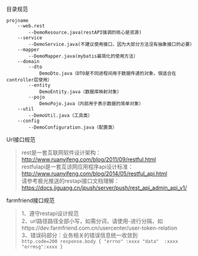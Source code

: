 目录规范<br>
```
projname
    --web.rest
        --DemoResource.java(restAPI强调的核心是资源)
    --service
        --DemoService.java(不建议使用接口，因为大部分方法没有抽象接口的必要）
    --mapper
        --DemoMapper.java(mybatis最简化的使用方法）
    --domain
        --dto
            DemoDto.java（DTO是不同进程间用于数据传递的对象，很适合在controller层使用）
        --entity
            DemoEntity.java（数据库映射对象）
        --pojo
            DemoPojo.java（内部用于表示数据的简单对象）
    --util
        --DemoUtil.java（工具类）
    --config
        --DemoConfiguration.java（配置类）
```
Url接口规范<br>
>   rest是一套互联网软件设计架构：<br>
        http://www.ruanyifeng.com/blog/2011/09/restful.html<br>
>   restfulapi是一套互谅网应用程序api设计标准：<br>
        http://www.ruanyifeng.com/blog/2014/05/restful_api.html<br>
>   请参考极光推送的restapi接口文档理解：<br>
        https://docs.jiguang.cn/jpush/server/push/rest_api_admin_api_v1/<br>

farmfriend接口规范<br>
> 1、遵守restapi设计规范<br>
> 2、url路径路径全部小写，如需分词，请使用-进行分隔，如https://dev.farmfriend.com.cn/usercenter/user-token-relation<br>
> 3、错误码部分：业务相关的错误信息统一收敛到<br>
    ```
        http.code=200
        response.body
        {
            "errno" :xxxx
            "data"  :xxxx
            "errmsg":xxxx
        }
    ```